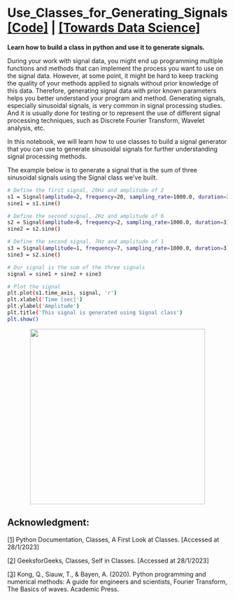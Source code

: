 # Use_Classes_for_Generating_Signals [**[Code]**](https://github.com/OmarAlkousa/Use_Classes_for_Generating_Signals/blob/4f062ca31b0942e8ae165bf0441fba156a75f18c/Use_Classes_for_Generating_Signals/Use_Classes_for_Generating_Signals.ipynb) | [**[Towards Data Science]**](https://medium.com/towards-data-science/use-classes-for-generating-signals-6694d22e9a80)

**Learn how to build a class in python and use it to generate signals.**


During your work with signal data, you might end up programming multiple functions and methods that can implement the process you want to use on the signal data. However, at some point, it might be hard to keep tracking the quality of your methods applied to signals without prior knowledge of this data. Therefore, generating signal data with prior known parameters helps you better understand your program and method. Generating signals, especially sinusoidal signals, is very common in signal processing studies. And it is usually done for testing or to represent the use of different signal processing techniques, such as Discrete Fourier Transform, Wavelet analysis, etc.

In this notebook, we will learn how to use classes to build a signal generator that you can use to generate sinusoidal signals for further understanding signal processing methods.

The example below is to generate a signal that is the sum of three sinusoidal signals using the Signal class we've built.

```sh
# Define the first signal, 20Hz and amplitude of 2
s1 = Signal(amplitude=2, frequency=20, sampling_rate=1000.0, duration=3)
sine1 = s1.sine()

# Define the second signal, 2Hz and amplitude of 6
s2 = Signal(amplitude=6, frequency=2, sampling_rate=1000.0, duration=3)
sine2 = s2.sine()

# Define the second signal, 7Hz and amplitude of 1
s3 = Signal(amplitude=1, frequency=7, sampling_rate=1000.0, duration=3)
sine3 = s2.sine()

# Our signal is the sum of the three signals
signal = sine1 + sine2 + sine3

# Plot the signal
plt.plot(s1.time_axis, signal, 'r')
plt.xlabel('Time [sec]')
plt.ylabel('Amplitude')
plt.title('This signal is generated using Signal class')
plt.show()
```

<p align="center">
  <img src="https://github.com/OmarAlkousa/Use_Classes_for_Generating_Signals/blob/e6abd84608fcd846d51f59e943463379a561f154/Use_Classes_for_Generating_Signals/example%20of%20sinusoidal%20wave%20using%20Signal%20Class.png", width="400">
</p>


## Acknowledgment:
[[1]](https://docs.python.org/3/tutorial/classes.html) Python Documentation, Classes, A First Look at Classes. [Accessed at 28/1/2023]

[[2]](https://www.geeksforgeeks.org/self-in-python-class/) GeeksforGeeks, Classes, Self in Classes. [Accessed at 28/1/2023]

[[3]](https://pythonnumericalmethods.berkeley.edu/notebooks/chapter24.01-The-Basics-of-waves.html) Kong, Q., Siauw, T., & Bayen, A. (2020). Python programming and numerical methods: A guide for engineers and scientists, Fourier Transform, The Basics of waves. Academic Press.
